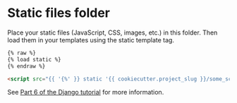 # Static files folder

Place your static files (JavaScript, CSS, images, etc.) in this folder. Then
load them in your templates using the static template tag.

```html
{% raw %}
{% load static %}
{% endraw %}

<script src="{{ '{%' }} static '{{ cookiecutter.project_slug }}/some_script.js' %}"></script>
```

See
[Part 6 of the Django tutorial](https://docs.djangoproject.com/en/2.2/intro/tutorial06/)
for more information.
